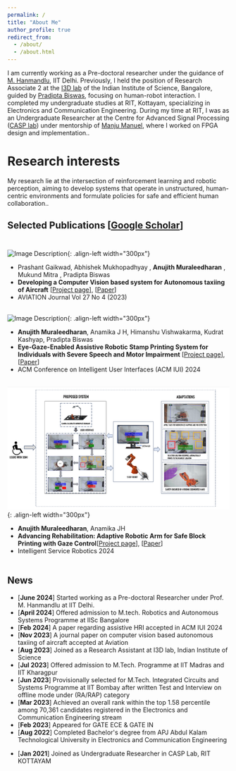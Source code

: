 ```yaml
---
permalink: /
title: "About Me"
author_profile: true
redirect_from: 
  - /about/
  - /about.html
---
```

<span style="font-size: 14px;">I am currently working as a Pre-doctoral researcher under the guidance of [M. Hanmandlu](https://ctech.iitd.ac.in/hanmandlu.html), IIT Delhi. Previously, I held the position of Research Associate 2 at the [I3D lab](https://cambum.net/I3D.htm) of the Indian Institute of Science, Bangalore, guided by [Pradipta Biswas](https://cambum.net/PB/), focusing on human-robot interaction. I completed my undergraduate studies at RIT, Kottayam, specializing in Electronics and Communication Engineering. During my time at RIT, I was as an Undergraduate Researcher at the Centre for Advanced Signal Processing ([CASP lab](http://www.rit.ac.in/ece/CASP/)) under mentorship of [Manju Manuel](http://www.rit.ac.in/fprofiledisplay.php?penno=603400&dep=ECE), where I worked on FPGA design and implementation.</span>.

Research interests
======
<span style="font-size: 14px;">My research lie at the intersection of reinforcement learning and robotic perception, aiming to develop systems that operate in unstructured, human-centric environments and formulate policies for safe and efficient human collaboration.</span>.                         

Selected Publications [[Google Scholar](https://scholar.google.com/citations?user=4-55tyYAAAAJ&hl=en)]<br><br>
------

![Image Description](/images/Autotaxii.png){: .align-left width="300px"}
* <span style="font-size: 14px;">Prashant Gaikwad, Abhishek Mukhopadhyay , **Anujith Muraleedharan** , Mukund Mitra , Pradipta Biswas</span>
* <span style="font-size: 14px;">**Developing a Computer Vision based system for Autonomous taxiing of Aircraft** [[Project page](https://anujithm.github.io/Autonomous-Taxiing-of-Aircraft.github.io/)], [[Paper](https://journals.vilniustech.lt/index.php/Aviation/article/view/20588)]</span>
* <span style="font-size: 14px;">AVIATION Journal Vol 27 No 4 (2023)</span><br><br>


![Image Description](/images/Mat.png){: .align-left width="300px"}
* <span style="font-size: 14px;">**Anujith Muraleedharan**, Anamika J H, Himanshu Vishwakarma, Kudrat Kashyap, Pradipta Biswas</span>
* <span style="font-size: 14px;">**Eye-Gaze-Enabled Assistive Robotic Stamp Printing System for Individuals with Severe Speech and Motor Impairment** [[Project page](https://anujithm.github.io/Eye-Gaze-Controlled-Robot.github.io/)], [[Paper](https://dl.acm.org/doi/10.1145/3640544.3645236)]</span>
* <span style="font-size: 14px;">ACM Conference on Intelligent User Interfaces (ACM IUI) 2024</span><br><br>

![Image Description](/images/Ssmi.png){: .align-left width="300px"}
* <span style="font-size: 14px;">**Anujith Muraleedharan**, Anamika JH</span>
* <span style="font-size: 14px;">**Advancing Rehabilitation: Adaptive Robotic Arm for Safe Block Printing with Gaze Control**[[Project page](https://anujithm.github.io/Eye-Gaze-Controlled-Robot.github.io/)], [[Paper](https://dl.acm.org/doi/full/10.1145/3696318)]</span>
* <span style="font-size: 14px;">Intelligent Service Robotics 2024</span><br><br>

News
------

*  <span style="font-size: 14px;">[**June 2024**]&nbsp;Started working as a Pre-doctoral Researcher under Prof. M. Hanmandlu at IIT Delhi.</span>
*  <span style="font-size: 14px;">[**April 2024**]&nbsp;Offered admission to M.tech. Robotics and Autonomous Systems Programme at IISc Bangalore</span>
*  <span style="font-size: 14px;">[**Feb 2024**]&nbsp;A paper regarding assistive HRI accepted in ACM IUI 2024</span>
*  <span style="font-size: 14px;">[**Nov 2023**]&nbsp;A journal paper on computer vision based autonomous taxiing of aircraft accepted at Aviation</span>
*  <span style="font-size: 14px;">[**Aug 2023**]&nbsp;Joined as a Research Assistant at I3D lab, Indian Institute of Science</span>                                                   
*  <span style="font-size: 14px;">[**Jul 2023**]&nbsp;Offered admission to M.Tech. Programme at IIT Madras and IIT Kharagpur</span>
*  <span style="font-size: 14px;">[**Jun 2023**]&nbsp;Provisionally selected for M.Tech. Integrated Circuits and Systems Programme at IIT Bombay after written Test and Interview on offline mode under (RA/RAP) category</span> 
*  <span style="font-size: 14px;">[**Mar 2023**]&nbsp;Achieved an overall rank within the top 1.58 percentile among 70,361 candidates registered in the Electronics and Communication Engineering stream</span>
*  <span style="font-size: 14px;">[**Feb 2023**]&nbsp;Appeared for GATE ECE & GATE IN</span>
*  <span style="font-size: 14px;">[**Aug 2022**]&nbsp;Completed Bachelor's degree from APJ Abdul Kalam Technological University in Electronics and Communication Engineering</span>
<!--*  <span style="font-size: 14px;">[**Jun 2022**]&nbsp;Tenure ended as Undergraduate Researcher</span> -->
*  <span style="font-size: 14px;">[**Jan 2021**]&nbsp;Joined as Undergraduate Researcher in CASP Lab, RIT KOTTAYAM</span><br><br>

<!-- **Markdown generator**

I have also created [a set of Jupyter notebooks](https://github.com/academicpages/academicpages.github.io/tree/master/markdown_generator
) that converts a CSV containing structured data about talks or presentations into individual markdown files that will be properly formatted for the academicpages template. The sample CSVs in that directory are the ones I used to create my own personal website at stuartgeiger.com. My usual workflow is that I keep a spreadsheet of my publications and talks, then run the code in these notebooks to generate the markdown files, then commit and push them to the GitHub repository. -->